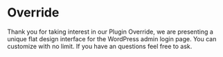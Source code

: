 # Override
Thank you for taking interest in our Plugin Override, we are presenting a unique flat design interface for the WordPress admin login page. You can customize with no limit. If you have an questions feel free to ask.
